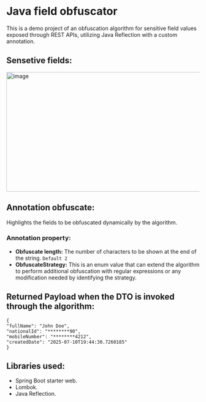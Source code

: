 # Java field obfuscator
This is a demo project of an obfuscation algorithm for sensitive field values exposed through REST APIs, utilizing Java Reflection with a custom annotation.

## Sensetive fields:
<img width="753" height="312" alt="image" src="https://github.com/user-attachments/assets/040697f2-9306-4da2-9d3d-5eae6de8472e" />

## Annotation obfuscate:
Highlights the fields to be obfuscated dynamically by the algorithm.

### Annotation property:
- **Obfuscate length:** The number of characters to be shown at the end of the string. `Default 2`
- **ObfuscateStrategy:** This is an enum value that can extend the algorithm to perform additional obfuscation with regular expressions or any modification needed by identifying the strategy.


## Returned Payload when the DTO is invoked through the algorithm:
```
{
"fullName": "John Doe",
"nationalId": "********90",
"mobileNumber": "********4212",
"createdDate": "2025-07-10T19:44:30.7260185"
}
```

## Libraries used:
- Spring Boot starter web.
- Lombok.
- Java Reflection.
